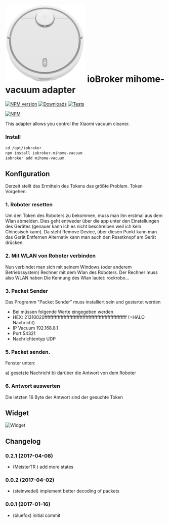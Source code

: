 ![Logo](admin/mihome-vacuum.png)
ioBroker mihome-vacuum adapter
=================
[![NPM version](http://img.shields.io/npm/v/iobroker.mihome-vacuum.svg)](https://www.npmjs.com/package/iobroker.mihome-vacuum)
[![Downloads](https://img.shields.io/npm/dm/iobroker.mihome-vacuum.svg)](https://www.npmjs.com/package/iobroker.mihome-vacuum)
[![Tests](https://travis-ci.org/ioBroker/ioBroker.mihome-vacuum.svg?branch=master)](https://travis-ci.org/ioBroker/ioBroker.mihome-vacuum)

[![NPM](https://nodei.co/npm/iobroker.mihome-vacuum.png?downloads=true)](https://nodei.co/npm/iobroker.mihome-vacuum/)

This adapter allows you control the Xiaomi vacuum cleaner.

### Install

```
cd /opt/iobroker
npm install iobroker.mihome-vacuum
iobroker add mihome-vacuum
```

## Konfiguration
Derzeit stellt das Ermitteln des Tokens das größte Problem.
Token Vorgehen:

### 1. Roboter resetten
Um den Token des Roboters zu bekommen, muss man ihn erstmal aus dem Wlan abmelden.
Dies geht entweder über die app unter den Einstellungen des Gerätes 
(genauer kann ich es nicht beschreiben weil ich kein Chinesisch kann). 
Da steht Remove Device, über diesen Punkt kann man das Gerät Entfernen
Alternativ kann man auch den Resetknopf am Gerät drücken.

### 2. Mit WLAN von Roboter verbinden
Nun verbindet man sich mit seinem Windows (oder anderem Betriebssystem) Rechner mit dem Wlan des Roboters. Der Rechner muss also WLAN haben
Die Kennung des Wlan lautet: rockrobo...

### 3. Packet Sender
Das Programm "Packet Sender" muss installiert sein und gestartet werden

- Bei müssen folgende Werte eingegeben werden
- HEX: 21310020ffffffffffffffffffffffffffffffffffffffffffffffffffffffff (=HALO Nachricht) 
- IP Vacuum 192.168.8.1
- Port 54321
- Nachrichtentyp UDP

### 5. Packet senden.
Fenster unten: 

a) gesetzte Nachricht
b) darüber die Antwort von dem Roboter

### 6. Antwort auswerten
Die letzten 16 Byte der Antwort sind der gesuchte Token

## Widget
![Widget](widgets/img/previewControl.png)

## Changelog

### 0.2.1 (2017-04-08)
* (MeisterTR ) add more states

### 0.0.2 (2017-04-02)
* (steinwedel) implement better decoding of packets

### 0.0.1 (2017-01-16)
* (bluefox) initial commit
